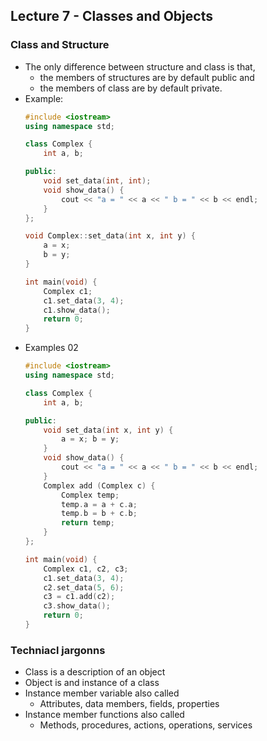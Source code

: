 ## Lecture 7 - Classes and Objects
### Class and Structure
* The only difference between structure and class is that, 
  * the members of structures are by default public and
  * the members of class are by default private.
* Example:
  ```c++
  #include <iostream>
  using namespace std;
  
  class Complex {
      int a, b;
  
  public:
      void set_data(int, int);
      void show_data() {
          cout << "a = " << a << " b = " << b << endl;
      }
  };
  
  void Complex::set_data(int x, int y) {
      a = x;
      b = y;
  }
  
  int main(void) {
      Complex c1;
      c1.set_data(3, 4);
      c1.show_data();
      return 0;
  }
  ```
* Examples 02
  ```c++
  #include <iostream>
  using namespace std;
  
  class Complex {
      int a, b;
  
  public:
      void set_data(int x, int y) {
          a = x; b = y;
      }
      void show_data() {
          cout << "a = " << a << " b = " << b << endl;
      }
      Complex add (Complex c) {
          Complex temp;
          temp.a = a + c.a;
          temp.b = b + c.b;
          return temp;
      }
  };
  
  int main(void) {
      Complex c1, c2, c3;
      c1.set_data(3, 4);
      c2.set_data(5, 6);
      c3 = c1.add(c2);
      c3.show_data();
      return 0;
  }
  ```
### Techniacl jargonns
* Class is a description of an object
* Object is and instance of a class
* Instance member variable also called
    * Attributes, data members, fields, properties
* Instance member functions also called
    * Methods, procedures, actions, operations, services
